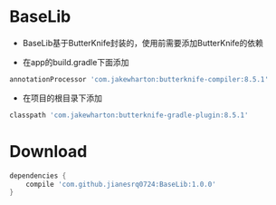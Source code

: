 BaseLib
=======
* BaseLib基于ButterKnife封装的，使用前需要添加ButterKnife的依赖

* 在app的build.gradle下面添加 
````groovy
annotationProcessor 'com.jakewharton:butterknife-compiler:8.5.1'
````
* 在项目的根目录下添加 
````groovy
classpath 'com.jakewharton:butterknife-gradle-plugin:8.5.1'
````

# Download
```groovy
dependencies {
    compile 'com.github.jianesrq0724:BaseLib:1.0.0'
}
```

